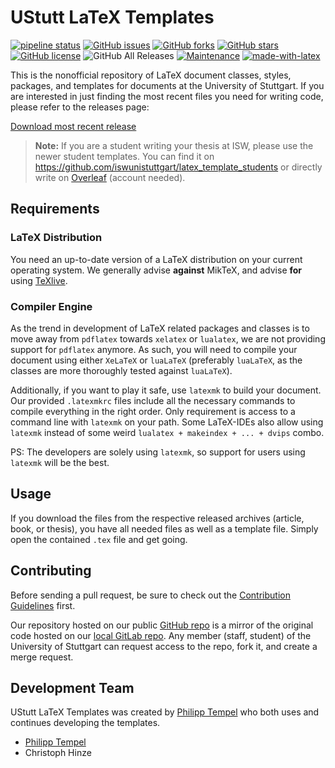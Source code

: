 # UStutt LaTeX Templates

[![pipeline status](https://git.isw.uni-stuttgart.de/projekte/eigenentwicklungen/templates/latex/badges/master/pipeline.svg)](https://git.isw.uni-stuttgart.de/projekte/eigenentwicklungen/templates/latex/commits/master)
[![GitHub issues](https://img.shields.io/github/issues/iswunistuttgart/latex-templates)](https://github.com/iswunistuttgart/latex-templates/issues)
[![GitHub forks](https://img.shields.io/github/forks/iswunistuttgart/latex-templates)](https://github.com/iswunistuttgart/latex-templates/network)
[![GitHub stars](https://img.shields.io/github/stars/iswunistuttgart/latex-templates)](https://github.com/iswunistuttgart/latex-templates/stargazers)
[![GitHub license](https://img.shields.io/github/license/iswunistuttgart/latex-templates)](https://github.com/iswunistuttgart/latex-templates/blob/master/LICENSE.txt)
![GitHub All Releases](https://img.shields.io/github/downloads/iswunistuttgart/latex-templates/total)
[![Maintenance](https://img.shields.io/badge/Maintained%3F-yes-green.svg)](https://github.com/iswunistuttgart/latex-templates/graphs/commit-activity)
[![made-with-latex](https://img.shields.io/badge/Made%20with-LaTeX-1f425f.svg)](https://github.com/iswunistuttgart/latex-templates)


This is the nonofficial repository of LaTeX document classes, styles, packages, and templates for documents at the University of Stuttgart.
If you are interested in just finding the most recent files you need for writing code, please refer to the releases page:

[Download most recent release](https://github.com/iswunistuttgart/latex-templates)

> **Note:** If you are a student writing your thesis at ISW, please use the newer student templates. You can find it on <https://github.com/iswunistuttgart/latex_template_students> or directly write on [Overleaf](https://www.overleaf.com/latex/templates/isw-student-thesis/xjwkfntnwrwc) (account needed).

## Requirements

### LaTeX Distribution

You need an up-to-date version of a LaTeX distribution on your current operating system.
We generally advise **against** MikTeX, and advise **for** using [TeXlive](https://www.tug.org/texlive/).

### Compiler Engine

As the trend in development of LaTeX related packages and classes is to move away from `pdflatex` towards `xelatex` or `lualatex`, we are not providing support for `pdflatex` anymore.
As such, you will need to compile your document using either `XeLaTeX` or `luaLaTeX` (preferably `luaLaTeX`, as the classes are more thoroughly tested against `luaLaTeX`).

Additionally, if you want to play it safe, use `latexmk` to build your document. Our provided `.latexmkrc` files include all the necessary commands to compile everything in the right order. Only requirement is access to a command line with `latexmk` on your path. Some LaTeX-IDEs also allow using `latexmk` instead of some weird `lualatex + makeindex + ... + dvips` combo.

PS: The developers are solely using `latexmk`, so support for users using `latexmk` will be the best.

## Usage

If you download the files from the respective released archives (article, book, or thesis), you have all needed files as well as a template file. Simply open the contained `.tex` file and get going.

## Contributing

Before sending a pull request, be sure to check out the [Contribution Guidelines](CONTRIBUTING.md) first.

Our repository hosted on our public [GitHub repo](http://github.com/iswunistuttgart/latex-templates) is a mirror of the original code hosted on our [local GitLab repo](https://git.isw.uni-stuttgart.de/projekte/eigenentwicklungen/templates/latex/). Any member (staff, student) of the University of Stuttgart can request access to the repo, fork it, and create a merge request.

## Development Team

UStutt LaTeX Templates was created by [Philipp Tempel](http://www.isw.uni-stuttgart.de/institut/mitarbeiter/Tempel/) who both uses and continues developing the templates.

* [Philipp Tempel](http://philipptempel.de)
* Christoph Hinze
